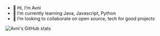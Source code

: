 - 👋 Hi, I’m Avni
- 🌱 I’m currently learning Java, Javascript, Python
- 💞️ I’m looking to collaborate on open source, tech for good projects

![Avni's GitHub stats](https://github-readme-stats.vercel.app/api?username=abhatt-dot&show_icons=true)


<!---
abhatt-dot/abhatt-dot is a ✨ special ✨ repository because its `README.md` (this file) appears on your GitHub profile.
You can click the Preview link to take a look at your changes.
--->
